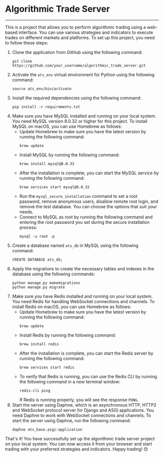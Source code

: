 
# Algorithmic Trade Server
---
This is a project that allows you to perform algorithmic trading using a web-based interface. You can use various strategies and indicators to execute trades on different markets and platforms. To set up this project, you need to follow these steps:

1. Clone the application from GitHub using the following command:
    ```
    git clone https://github.com/your_username/algorithmic_trade_server.git
    ```
2. Activate the `ats_env` virtual environment for Python using the following command:
    ```
    source ats_env/bin/activate
    ```
3. Install the required dependencies using the following command:
    ```
    pip install -r requirements.txt
    ```
4. Make sure you have MySQL installed and running on your local system. You need MySQL version 8.0.32 or higher for this project. To install MySQL on macOS, you can use Homebrew as follows:
    - Update Homebrew to make sure you have the latest version by running the following command:
        ```
        brew update
        ```
    - Install MySQL by running the following command:
        ```
        brew install mysql@8.0.32
        ```
    - After the installation is complete, you can start the MySQL service by running the following command:
        ```
        brew services start mysql@8.0.32
        ```
    - Run the `mysql_secure_installation` command to set a root password, remove anonymous users, disallow remote root login, and remove the test database. You can choose the options that suit your needs.
    - Connect to MySQL as root by running the following command and entering the root password you set during the secure installation process:
        ```
        mysql -u root -p
        ```
5. Create a database named `ats_db` in MySQL using the following command:
    ```
    CREATE DATABASE ats_db;
    ```
6. Apply the migrations to create the necessary tables and indexes in the database using the following commands:
    ```
    python manage.py makemigrations
    python manage.py migrate
    ```
7. Make sure you have Redis installed and running on your local system. You need Redis for handling WebSocket connections and channels. To install Redis on macOS, you can use Homebrew as follows:
    - Update Homebrew to make sure you have the latest version by running the following command:
        ```
        brew update
        ```
    - Install Redis by running the following command:
        ```
        brew install redis
        ```
    - After the installation is complete, you can start the Redis server by running the following command:
        ```
        brew services start redis
        ```
    - To verify that Redis is running, you can use the Redis CLI by running the following command in a new terminal window:
        ```
        redis-cli ping
        ```
      If Redis is running properly, you will see the response `PONG`.
8. Start the server using Daphne, which is an asynchronous HTTP, HTTP2 and WebSocket protocol server for Django and ASGI applications. You need Daphne to work with WebSocket connections and channels. To start the server using Daphne, run the following command:
    ```
    daphne ats_base.asgi:application
    ```

That's it! You have successfully set up the algorithmic trade server project on your local system. You can now access it from your browser and start trading with your preferred strategies and indicators. Happy trading! 😊